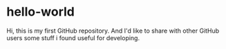 hello-world
===========

Hi, this is my first GitHub repository. And I'd like to share with other GitHub users some stuff i found useful for developing.